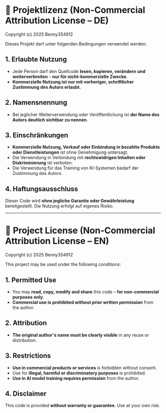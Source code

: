 # 📘 Projektlizenz (Non-Commercial Attribution License – DE)

Copyright (c) 2025 Benny354912

Dieses Projekt darf unter folgenden Bedingungen verwendet werden:

## 1. Erlaubte Nutzung

- Jede Person darf den Quellcode **lesen, kopieren, verändern und weiterverbreiten** – **nur für nicht-kommerzielle Zwecke**.
- **Kommerzielle Nutzung ist nur mit vorheriger, schriftlicher Zustimmung des Autors erlaubt.**

## 2. Namensnennung

- Bei jeglicher Weiterverwendung oder Veröffentlichung ist **der Name des Autors deutlich sichtbar zu nennen**.

## 3. Einschränkungen

- **Kommerzielle Nutzung, Verkauf oder Einbindung in bezahlte Produkte oder Dienstleistungen** ist ohne Genehmigung untersagt.
- Die Verwendung in Verbindung mit **rechtswidrigen Inhalten oder Diskriminierung** ist verboten.
- Die Verwendung für das Training von KI-Systemen bedarf der Zustimmung des Autors.

## 4. Haftungsausschluss

Dieser Code wird **ohne jegliche Garantie oder Gewährleistung** bereitgestellt. Die Nutzung erfolgt auf eigenes Risiko.

---

# 📘 Project License (Non-Commercial Attribution License – EN)

Copyright (c) 2025 Benny354912

This project may be used under the following conditions:

## 1. Permitted Use

- You may **read, copy, modify and share** this code – **for non-commercial purposes only**.
- **Commercial use is prohibited without prior written permission** from the author.

## 2. Attribution

- **The original author's name must be clearly visible** in any reuse or distribution.

## 3. Restrictions

- **Use in commercial products or services** is forbidden without consent.
- Use for **illegal, harmful or discriminatory purposes** is prohibited.
- **Use in AI model training requires permission** from the author.

## 4. Disclaimer

This code is provided **without warranty or guarantee**. Use at your own risk.
